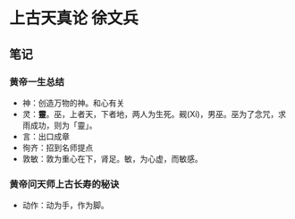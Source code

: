 # 上古天真论 徐文兵

## 笔记

### 黄帝一生总结

* 神：创造万物的神。和心有关
* 灵：**靈**。巫，上者天，下者地，两人为生死。觋(Xí)，男巫。巫为了念咒，求雨成功，则为「靈」。
* 言：出口成章
* 徇齐：招到名师提点
* 敦敏：敦为重心在下，肾足。敏，为心虚，而敏感。

### 黄帝问天师上古长寿的秘诀

* 动作：动为手，作为脚。
